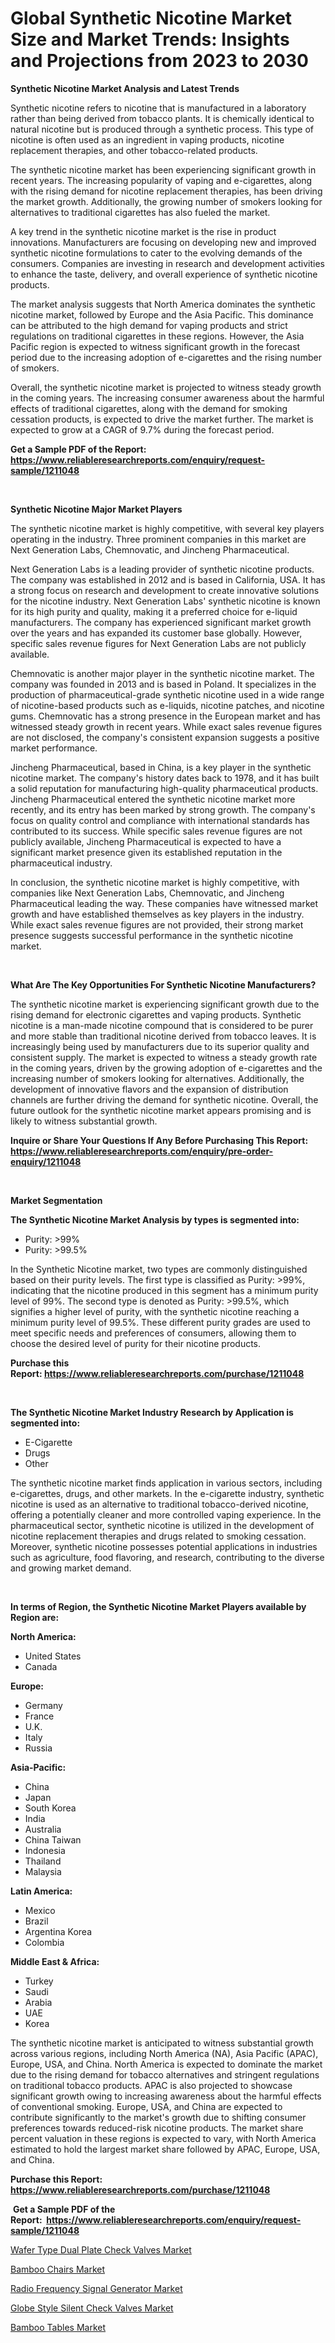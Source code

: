 <p><h1>Global Synthetic Nicotine Market Size and Market Trends: Insights and Projections from 2023 to 2030</h1></p><p><strong>Synthetic Nicotine Market Analysis and Latest Trends</strong></p>
<p><p>Synthetic nicotine refers to nicotine that is manufactured in a laboratory rather than being derived from tobacco plants. It is chemically identical to natural nicotine but is produced through a synthetic process. This type of nicotine is often used as an ingredient in vaping products, nicotine replacement therapies, and other tobacco-related products.</p><p>The synthetic nicotine market has been experiencing significant growth in recent years. The increasing popularity of vaping and e-cigarettes, along with the rising demand for nicotine replacement therapies, has been driving the market growth. Additionally, the growing number of smokers looking for alternatives to traditional cigarettes has also fueled the market.</p><p>A key trend in the synthetic nicotine market is the rise in product innovations. Manufacturers are focusing on developing new and improved synthetic nicotine formulations to cater to the evolving demands of the consumers. Companies are investing in research and development activities to enhance the taste, delivery, and overall experience of synthetic nicotine products.</p><p>The market analysis suggests that North America dominates the synthetic nicotine market, followed by Europe and the Asia Pacific. This dominance can be attributed to the high demand for vaping products and strict regulations on traditional cigarettes in these regions. However, the Asia Pacific region is expected to witness significant growth in the forecast period due to the increasing adoption of e-cigarettes and the rising number of smokers.</p><p>Overall, the synthetic nicotine market is projected to witness steady growth in the coming years. The increasing consumer awareness about the harmful effects of traditional cigarettes, along with the demand for smoking cessation products, is expected to drive the market further. The market is expected to grow at a CAGR of 9.7% during the forecast period.</p></p>
<p><strong>Get a Sample PDF of the Report:&nbsp; <a href="https://www.reliableresearchreports.com/enquiry/request-sample/1211048">https://www.reliableresearchreports.com/enquiry/request-sample/1211048</a></strong></p>
<p>&nbsp;</p>
<p><strong>Synthetic Nicotine Major Market Players</strong></p>
<p><p>The synthetic nicotine market is highly competitive, with several key players operating in the industry. Three prominent companies in this market are Next Generation Labs, Chemnovatic, and Jincheng Pharmaceutical. </p><p>Next Generation Labs is a leading provider of synthetic nicotine products. The company was established in 2012 and is based in California, USA. It has a strong focus on research and development to create innovative solutions for the nicotine industry. Next Generation Labs' synthetic nicotine is known for its high purity and quality, making it a preferred choice for e-liquid manufacturers. The company has experienced significant market growth over the years and has expanded its customer base globally. However, specific sales revenue figures for Next Generation Labs are not publicly available.</p><p>Chemnovatic is another major player in the synthetic nicotine market. The company was founded in 2013 and is based in Poland. It specializes in the production of pharmaceutical-grade synthetic nicotine used in a wide range of nicotine-based products such as e-liquids, nicotine patches, and nicotine gums. Chemnovatic has a strong presence in the European market and has witnessed steady growth in recent years. While exact sales revenue figures are not disclosed, the company's consistent expansion suggests a positive market performance.</p><p>Jincheng Pharmaceutical, based in China, is a key player in the synthetic nicotine market. The company's history dates back to 1978, and it has built a solid reputation for manufacturing high-quality pharmaceutical products. Jincheng Pharmaceutical entered the synthetic nicotine market more recently, and its entry has been marked by strong growth. The company's focus on quality control and compliance with international standards has contributed to its success. While specific sales revenue figures are not publicly available, Jincheng Pharmaceutical is expected to have a significant market presence given its established reputation in the pharmaceutical industry.</p><p>In conclusion, the synthetic nicotine market is highly competitive, with companies like Next Generation Labs, Chemnovatic, and Jincheng Pharmaceutical leading the way. These companies have witnessed market growth and have established themselves as key players in the industry. While exact sales revenue figures are not provided, their strong market presence suggests successful performance in the synthetic nicotine market.</p></p>
<p>&nbsp;</p>
<p><strong>What Are The Key Opportunities For Synthetic Nicotine Manufacturers?</strong></p>
<p><p>The synthetic nicotine market is experiencing significant growth due to the rising demand for electronic cigarettes and vaping products. Synthetic nicotine is a man-made nicotine compound that is considered to be purer and more stable than traditional nicotine derived from tobacco leaves. It is increasingly being used by manufacturers due to its superior quality and consistent supply. The market is expected to witness a steady growth rate in the coming years, driven by the growing adoption of e-cigarettes and the increasing number of smokers looking for alternatives. Additionally, the development of innovative flavors and the expansion of distribution channels are further driving the demand for synthetic nicotine. Overall, the future outlook for the synthetic nicotine market appears promising and is likely to witness substantial growth.</p></p>
<p><strong>Inquire or Share Your Questions If Any Before Purchasing This Report: <a href="https://www.reliableresearchreports.com/enquiry/pre-order-enquiry/1211048">https://www.reliableresearchreports.com/enquiry/pre-order-enquiry/1211048</a></strong></p>
<p>&nbsp;</p>
<p><strong>Market Segmentation</strong></p>
<p><strong>The Synthetic Nicotine Market Analysis by types is segmented into:</strong></p>
<p><ul><li>Purity: >99%</li><li>Purity: >99.5%</li></ul></p>
<p><p>In the Synthetic Nicotine market, two types are commonly distinguished based on their purity levels. The first type is classified as Purity: >99%, indicating that the nicotine produced in this segment has a minimum purity level of 99%. The second type is denoted as Purity: >99.5%, which signifies a higher level of purity, with the synthetic nicotine reaching a minimum purity level of 99.5%. These different purity grades are used to meet specific needs and preferences of consumers, allowing them to choose the desired level of purity for their nicotine products.</p></p>
<p><strong>Purchase this Report:&nbsp;<a href="https://www.reliableresearchreports.com/purchase/1211048">https://www.reliableresearchreports.com/purchase/1211048</a></strong></p>
<p>&nbsp;</p>
<p><strong>The Synthetic Nicotine Market Industry Research by Application is segmented into:</strong></p>
<p><ul><li>E-Cigarette</li><li>Drugs</li><li>Other</li></ul></p>
<p><p>The synthetic nicotine market finds application in various sectors, including e-cigarettes, drugs, and other markets. In the e-cigarette industry, synthetic nicotine is used as an alternative to traditional tobacco-derived nicotine, offering a potentially cleaner and more controlled vaping experience. In the pharmaceutical sector, synthetic nicotine is utilized in the development of nicotine replacement therapies and drugs related to smoking cessation. Moreover, synthetic nicotine possesses potential applications in industries such as agriculture, food flavoring, and research, contributing to the diverse and growing market demand.</p></p>
<p>&nbsp;</p>
<p><strong>In terms of Region, the Synthetic Nicotine Market Players available by Region are:</strong></p>
<p>
    <p> <strong> North America: </strong>
        <ul>
            <li>United States</li>
            <li>Canada</li>
        </ul>
        </p> 
    <p> <strong> Europe: </strong>
        <ul>
            <li>Germany</li>
            <li>France</li>
            <li>U.K.</li>
            <li>Italy</li>
            <li>Russia</li>
        </ul>
        </p> 
    <p> <strong> Asia-Pacific: </strong>
        <ul>
            <li>China</li>
            <li>Japan</li>
            <li>South Korea</li>
            <li>India</li>
            <li>Australia</li>
            <li>China Taiwan</li>
            <li>Indonesia</li>
            <li>Thailand</li>
            <li>Malaysia</li>
        </ul>
        </p> 
    <p> <strong> Latin America: </strong>
        <ul>
            <li>Mexico</li>
            <li>Brazil</li>
            <li>Argentina Korea</li>
            <li>Colombia</li>
        </ul>
        </p> 
    <p> <strong> Middle East & Africa: </strong>
        <ul>
            <li>Turkey</li>
            <li>Saudi</li>
            <li>Arabia</li>
            <li>UAE</li>
            <li>Korea</li>
        </ul>
    </p>
    </p>
<p><p>The synthetic nicotine market is anticipated to witness substantial growth across various regions, including North America (NA), Asia Pacific (APAC), Europe, USA, and China. North America is expected to dominate the market due to the rising demand for tobacco alternatives and stringent regulations on traditional tobacco products. APAC is also projected to showcase significant growth owing to increasing awareness about the harmful effects of conventional smoking. Europe, USA, and China are expected to contribute significantly to the market's growth due to shifting consumer preferences towards reduced-risk nicotine products. The market share percent valuation in these regions is expected to vary, with North America estimated to hold the largest market share followed by APAC, Europe, USA, and China.</p></p>
<p><strong>Purchase this Report: <a href="https://www.reliableresearchreports.com/purchase/1211048">https://www.reliableresearchreports.com/purchase/1211048</a></strong></p>
<p>&nbsp;<strong>Get a Sample PDF of the Report:&nbsp;&nbsp;<a href="https://www.reliableresearchreports.com/enquiry/request-sample/1211048">https://www.reliableresearchreports.com/enquiry/request-sample/1211048</a></strong></p>
<p><strong></strong></p>
<p><p><a href="https://www.linkedin.com/pulse/wafer-type-dual-plate-check-valves-market-size-growth-b6jqf/">Wafer Type Dual Plate Check Valves Market</a></p><p><a href="https://github.com/rahu1502/Market-Research-Report-List-1/blob/main/bamboo-chairs-market.md">Bamboo Chairs Market</a></p><p><a href="https://medium.com/@efrenmuller/radio-frequency-signal-generator-market-size-growth-forecast-2023-2030-1cd4fe1f21e8">Radio Frequency Signal Generator Market</a></p><p><a href="https://www.linkedin.com/pulse/globe-style-silent-check-valves-market-size-2023-2030-kgjqf/">Globe Style Silent Check Valves Market</a></p><p><a href="https://github.com/rahu1501/Market-Research-Report-List-1/blob/main/bamboo-tables-market.md">Bamboo Tables Market</a></p></p>